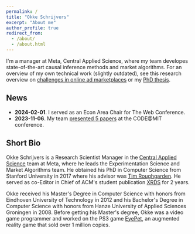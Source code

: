 ```yaml
---
permalink: /
title: "Okke Schrijvers"
excerpt: "About me"
author_profile: true
redirect_from: 
  - /about/
  - /about.html
---
```


I'm a manager at Meta, Central Applied Science, where my team developes state-of-the-art causal inference methods and market algorithms. For an overview of my own technical work (slightly outdated), see this research overview on [challenges in online ad marketplaces](http://okke-academic.github.io/files/challenges_ad_markets.pdf) or my [PhD thesis](http://okke-academic.github.io/files/okke_phd_thesis.pdf).


## News
* **2024-02-01**. I served as an Econ Area Chair for The Web Conference.
* **2023-11-06**. My team [presented 5 papers](https://www.linkedin.com/pulse/metas-central-applied-science-team-codemit-okke-schrijvers-wregc/) at the CODE@MIT conference. 

## Short Bio
Okke Schrijvers is a Research Scientist Manager in the [Central Applied Science](https://research.facebook.com/teams/cas/) team at Meta, where he leads the Experimentation Science and Market Algorithms team. He obtained his PhD in Computer Science from Stanford University in 2017 where his advisor was [Tim Roughgarden](https://www.timroughgarden.org/). He served as co-Editor in Chief of ACM's student publication [XRDS](https://xrds.acm.org/) for 2 years.

Okke received his Master's Degree in Computer Science with honors from Eindhoven University of Technology in 2012 and his Bachelor's Degree in Computer Science with honors from Hanze University of Applied Sciences Groningen in 2008. Before getting his Master's degree, Okke was a video game programmer and worked on the PS3 game [EyePet](https://en.wikipedia.org/wiki/EyePet), an augmented reality game that sold over 1 million copies.
